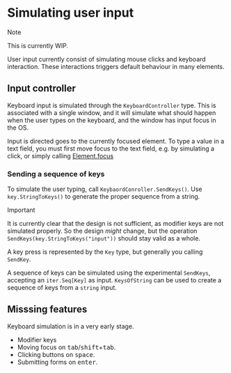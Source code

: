 # Simulating user input

> [!NOTE]
>
> This is currently WIP.

User input currently consist of simulating mouse clicks and keyboard
interaction. These interactions triggers default behaviour in many elements.

## Input controller

Keyboard input is simulated through the `KeyboardController` type. This is
associated with a single window, and it will simulate what should happen when
the user types on the keyboard, and the window has input focus in the OS.

Input is directed goes to the currently focused element. To type a value in a
text field, you must first move focus to the text field, e.g. by simulating a
click, or simply calling [Element.focus]

[Element.focus]: https://developer.mozilla.org/en-US/docs/Web/API/HTMLElement/focus

### Sending a sequence of keys

To simulate the user typing, call `KeybaordConroller.SendKeys()`. Use
`key.StringToKeys()` to generate the proper sequence from a string.

> [!IMPORTANT]  
> 
> It is currently clear that the design is not sufficient, as modifier keys are
> not simulated properly. So the design _might_ change, but the operation
> `SendKeys(key.StringToKeys("input"))` should stay valid as a whole.

A key press is represented by the `Key` type, but generally you 
calling `SendKey`.

A sequence of keys can be simulated using the experimental `SendKeys`, accepting
an `iter.Seq[Key]` as input. `KeysOfString` can be used to create a sequence of
keys from a `string` input.


## Misssing features

Keyboard simulation is in a very early stage. 

- Modifier keys
- Moving focus on <kbd>tab</kbd>/<kbd>shift</kbd>+<kbd>tab</kbd>.
- Clicking buttons on <kbd>space</kbd>.
- Submitting forms on <kbd>enter</kbd>.
